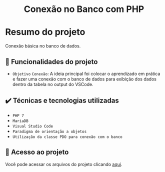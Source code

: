 <h1 align="center"> Conexão no Banco com PHP </h1>

# Resumo do projeto
Conexão básica no banco de dados.

## :hammer: Funcionalidades do projeto

- `Objetivo` `Conexão`: A ideia principal foi colocar o aprendizado em prática e fazer uma conexão com o banco de dados para exibição dos dados dentro da tabela no output do VSCode.

## ✔️ Técnicas e tecnologias utilizadas

- ``PHP 7``
- ``MariaDB``
- ``Visual Studio Code``
- ``Paradigma de orientação a objetos``
- ``Utilização da classe PDO para conexão com o banco``

## 📁 Acesso ao projeto
Você pode acessar os arquivos do projeto clicando [aqui](https://github.com/DereckSilva/ConexaoBanco/tree/master/bancoDados).
